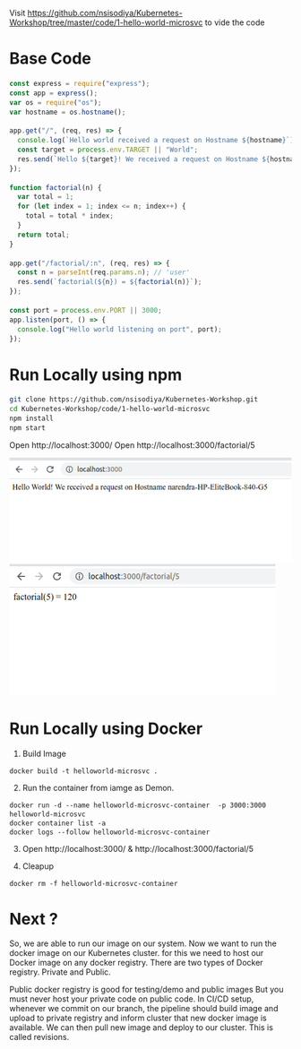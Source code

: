 Visit https://github.com/nsisodiya/Kubernetes-Workshop/tree/master/code/1-hello-world-microsvc to vide the code

Base Code
=========

```js
const express = require("express");
const app = express();
var os = require("os");
var hostname = os.hostname();

app.get("/", (req, res) => {
  console.log(`Hello world received a request on Hostname ${hostname}`);
  const target = process.env.TARGET || "World";
  res.send(`Hello ${target}! We received a request on Hostname ${hostname}`);
});

function factorial(n) {
  var total = 1;
  for (let index = 1; index <= n; index++) {
    total = total * index;
  }
  return total;
}

app.get("/factorial/:n", (req, res) => {
  const n = parseInt(req.params.n); // 'user'
  res.send(`factorial(${n}) = ${factorial(n)}`);
});

const port = process.env.PORT || 3000;
app.listen(port, () => {
  console.log("Hello world listening on port", port);
});

```


Run Locally using npm
=====================
```sh
git clone https://github.com/nsisodiya/Kubernetes-Workshop.git
cd Kubernetes-Workshop/code/1-hello-world-microsvc
npm install
npm start
```

Open http://localhost:3000/
Open http://localhost:3000/factorial/5

[![](./img/2/2020-07-17_15-43.png)](#)
[![](./img/2/2020-07-17_15-45.png)](#)

Run Locally using Docker
========================

1. Build Image
```
docker build -t helloworld-microsvc .
```

2. Run the container from iamge as Demon.

```
docker run -d --name helloworld-microsvc-container  -p 3000:3000 helloworld-microsvc
docker container list -a
docker logs --follow helloworld-microsvc-container
```

3. Open http://localhost:3000/ & http://localhost:3000/factorial/5

4. Cleapup

```
docker rm -f helloworld-microsvc-container
```


Next ?
======

So, we are able to run our image on our system.
Now we want to run the docker image on our Kubernetes cluster. for this we need to host our Docker image on any docker registry.
There are two types of Docker registry. Private and Public.

Public docker registry is good for testing/demo and public images But you must never host your private code on public code.
In CI/CD setup, whenever we commit on our branch, the pipeline should build image and upload to private registry and inform cluster that new docker image is available. We can then pull new image and deploy to our cluster. 
This is called revisions.
